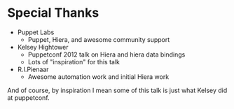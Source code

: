 # Special Thanks

* Puppet Labs
  * Puppet, Hiera, and awesome community support  
* Kelsey Hightower
  * Puppetconf 2012 talk on Hiera and hiera data bindings  
  * Lots of "inspiration" for this talk
* R.I.Pienaar
  * Awesome automation work and initial Hiera work
  
<aside class="notes">
And of course, by inspiration I mean some of this talk is just what Kelsey did at puppetconf. 
</aside>